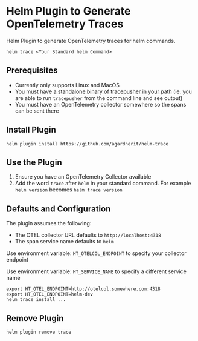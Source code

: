 # Helm Plugin to Generate OpenTelemetry Traces

Helm Plugin to generate OpenTelemetry traces for helm commands.

```
helm trace <Your Standard helm Command>
```

## Prerequisites
- Currently only supports Linux and MacOS
- You must have [a standalone binary of tracepusher in your path](https://github.com/agardnerIT/tracepusher/releases/latest) (ie. you are able to run `tracepusher` from the command line and see output)
- You must have an OpenTelemetry collector somewhere so the spans can be sent there

## Install Plugin

```
helm plugin install https://github.com/agardnerit/helm-trace
```

## Use the Plugin

1. Ensure you have an OpenTelemetry Collector available
2. Add the word `trace` after `helm` in your standard command. For example `helm version` becomes `helm trace version`

## Defaults and Configuration

The plugin assumes the following:

- The OTEL collector URL defaults to `http://localhost:4318`
- The span service name defaults to `helm`

Use environment variable: `HT_OTELCOL_ENDPOINT` to specify your collector endpoint

Use environment variable: `HT_SERVICE_NAME` to specify a different service name

```
export HT_OTEL_ENDPOINT=http://otelcol.somewhere.com:4318
export HT_OTEL_ENDPOINT=helm-dev
helm trace install ...
```

## Remove Plugin

```
helm plugin remove trace
```
